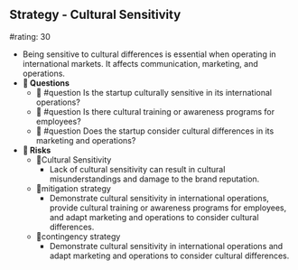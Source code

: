 ## Strategy - Cultural Sensitivity
#rating: 30
- Being sensitive to cultural differences is essential when operating in international markets. It affects communication, marketing, and operations.
- **💭 Questions**
  - 💭 #question Is the startup culturally sensitive in its international operations?
  - 💭 #question Is there cultural training or awareness programs for employees?
  - 💭 #question Does the startup consider cultural differences in its marketing and operations?
- **🚨 Risks**
  - 🚨Cultural Sensitivity
    - Lack of cultural sensitivity can result in cultural misunderstandings and damage to the brand reputation.
  - 🚨mitigation strategy
    - Demonstrate cultural sensitivity in international operations, provide cultural training or awareness programs for employees, and adapt marketing and operations to consider cultural differences.
  - 🚨contingency strategy
    - Demonstrate cultural sensitivity in international operations and adapt marketing and operations to consider cultural differences.


